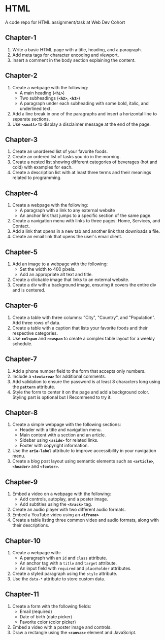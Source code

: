 # HTML

A code repo for HTML assignment/task at Web Dev Cohort

## Chapter-1

1. Write a basic HTML page with a title, heading, and a paragraph.
2. Add meta tags for character encoding and viewport.
3. Insert a comment in the body section explaining the content.

## Chapter-2

1. Create a webpage with the following:
   - A main heading (**`<h1>`**)
   - Two subheadings (**`<h2>`**, **`<h3>`**)
   - A paragraph under each subheading with some bold, italic, and underlined text.
2. Add a line break in one of the paragraphs and insert a horizontal line to separate sections.
3. Use **`<small>`** to display a disclaimer message at the end of the page.

## Chapter-3

1. Create an unordered list of your favorite foods.
2. Create an ordered list of tasks you do in the morning.
3. Create a nested list showing different categories of beverages (hot and cold) with examples for each.
4. Create a description list with at least three terms and their meanings related to programming.

## Chapter-4

1. Create a webpage with the following:
   - A paragraph with a link to any external website
   - An anchor link that jumps to a specific section of the same page.
2. Create a navigation menu with links to three pages: Home, Services, and Contact.
3. Add a link that opens in a new tab and another link that downloads a file.
4. Create an email link that opens the user's email client.

## Chapter-5

1. Add an image to a webpage with the following:
   - Set the width to 400 pixels.
   - Add an appropriate alt text and title.
2. Create a clickable image that links to an external website.
3. Create a div with a background image, ensuring it covers the entire div and is centered.

## Chapter-6

1. Create a table with three columns: "City", "Country", and "Population". Add three rows of data.
2. Create a table with a caption that lists your favorite foods and their respective categories.
3. Use **`colspan`** and **`rowspan`** to create a complex table layout for a weekly schedule.

## Chapter-7

1. Add a phone number field to the form that accepts only numbers.
2. Include a **`<textarea>`** for additional comments.
3. Add validation to ensure the password is at least 8 characters long using the **`pattern`** attribute.
4. Style the form to center it on the page and add a background color. Styling part is optional but I Recommend to try it.

## Chapter-8

1. Create a simple webpage with the following sections:
   - Header with a title and navigation menu.
   - Main content with a section and an article.
   - Sidebar using **`<aside>`** for related links.
   - Footer with copyright information.
2. Use the **`aria-label`** attribute to improve accessibility in your navigation menu.
3. Create a blog post layout using semantic elements such as **`<article>`**,**`<header>`** and **`<footer>`**.

## Chapter-9

1. Embed a video on a webpage with the following:
   - Add controls, autoplay, and a poster image.
   - Add subtitles using the **`<track>`** tag.
2. Create an audio player with two different audio formats.
3. Embed a YouTube video using an **`<iframe>`**
4. Create a table listing three common video and audio formats, along with their descriptions.

## Chapter-10

1. Create a webpage with:
   - A paragraph with an `id` and `class` attribute.
   - An anchor tag with a `title` and `target` attribute.
   - An input field with `required` and `placeholder` attributes.
2. Create a styled paragraph using the `style` attribute.
3. Use the `data-*` attribute to store custom data.

## Chapter-11

1. Create a form with the following fields:
   - Email (required)
   - Date of birth (date picker)
   - Favorite color (color picker)
2. Embed a video with a poster image and controls.
3. Draw a rectangle using the **`<canvas>`** element and JavaScript.
